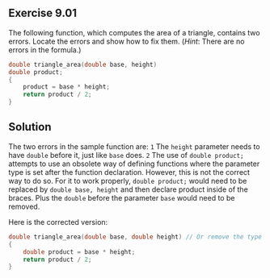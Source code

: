 ## Exercise 9.01

The following function, which computes the area of a triangle, contains two errors. Locate the errors and show how to fix them. (*Hint*: There are no errors in the formula.)

```c
double triangle_area(double base, height)
double product;
{
    product = base * height;
    return product / 2;
}
```

## Solution

The two errors in the sample function are:
`1` The `height` parameter needs to have `double` before it, just like `base` does.
`2` The use of `double product;` attempts to use an obsolete way of defining functions where the parameter type is set after the function declaration. However, this is not the correct way to do so. For it to work properly, `double product;` would need to be replaced by `double base, height` and then declare product inside of the braces. Plus the `double` before the parameter `base` would need to be removed.

Here is the corrected version:

```c
double triangle_area(double base, double height) // Or remove the type double, before each parameter, and put 'double base, height' below this line
{
    double product = base * height;
    return product / 2;
}
```
